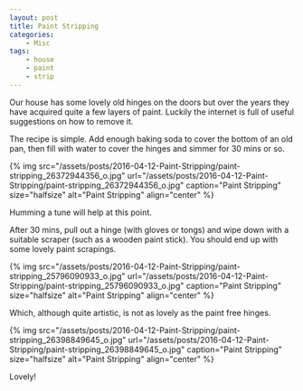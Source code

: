 ```yaml
---
layout: post
title: Paint Stripping
categories:
    - Misc
tags:
    - house
    - paint
    - strip
---
```


Our house has some lovely old hinges on the doors but over the years they have acquired quite a few layers of paint. Luckily the internet is full of useful suggestions on how to remove it.

The recipe is simple. Add enough baking soda to cover the bottom of an old pan, then fill with water to cover the hinges and simmer for 30 mins or so.

{% img src="/assets/posts/2016-04-12-Paint-Stripping/paint-stripping_26372944356_o.jpg" url="/assets/posts/2016-04-12-Paint-Stripping/paint-stripping_26372944356_o.jpg" caption="Paint Stripping" size="halfsize" alt="Paint Stripping" align="center" %}

Humming a tune will help at this point.

After 30 mins, pull out a hinge (with gloves or tongs) and wipe down with a suitable scraper (such as a wooden paint stick). You should end up with some lovely paint scrapings.

{% img src="/assets/posts/2016-04-12-Paint-Stripping/paint-stripping_25796090933_o.jpg" url="/assets/posts/2016-04-12-Paint-Stripping/paint-stripping_25796090933_o.jpg" caption="Paint Stripping" size="halfsize" alt="Paint Stripping" align="center" %}

Which, although quite artistic, is not as lovely as the paint free hinges.

{% img src="/assets/posts/2016-04-12-Paint-Stripping/paint-stripping_26398849645_o.jpg" url="/assets/posts/2016-04-12-Paint-Stripping/paint-stripping_26398849645_o.jpg" caption="Paint Stripping" size="halfsize" alt="Paint Stripping" align="center" %}

Lovely!